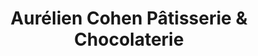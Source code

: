 ---
title: "Aurélien Cohen Pâtisserie & Chocolaterie"
url: /asnieres-sur-seine/aurelien-cohen-patisserie-et-chocolaterie/
shop: pâtisserie
---